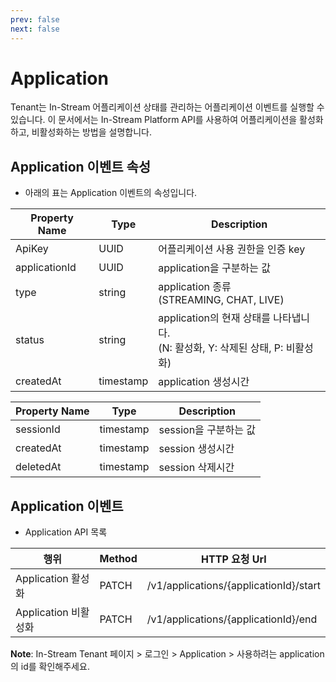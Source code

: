 ```yaml
---
prev: false
next: false
---
```


# Application

Tenant는 In-Stream 어플리케이션 상태를 관리하는 어플리케이션 이벤트를 실행할 수 있습니다. 이 문서에서는 In-Stream Platform API를 사용하여 어플리케이션을 활성화하고, 비활성화하는 방법을 설명합니다.

## Application 이벤트 속성

-   아래의 표는 Application 이벤트의 속성입니다.

| Property Name | Type      | Description                                                                          |
| ------------- | --------- | ------------------------------------------------------------------------------------ |
| ApiKey        | UUID      | 어플리케이션 사용 권한을 인증 key                                                    |
| applicationId | UUID      | application을 구분하는 값                                                            |
| type          | string    | application 종류 <br/> (STREAMING, CHAT, LIVE)                                       |
| status        | string    | application의 현재 상태를 나타냅니다.<br /> (N: 활성화, Y: 삭제된 상태, P: 비활성화) |
| createdAt     | timestamp | application 생성시간                                                                 |

| Property Name | Type      | Description           |
| ------------- | --------- | --------------------- |
| sessionId     | timestamp | session을 구분하는 값 |
| createdAt     | timestamp | session 생성시간      |
| deletedAt     | timestamp | session 삭제시간      |

## Application 이벤트

-   Application API 목록

| 행위                 | Method | HTTP 요청 Url                          |
| -------------------- | ------ | -------------------------------------- |
| Application 활성화   | PATCH  | /v1/applications/{applicationId}/start |
| Application 비활성화 | PATCH  | /v1/applications/{applicationId}/end   |

**Note**: In-Stream Tenant 페이지 > 로그인 > Application > 사용하려는 application의 id를 확인해주세요.

